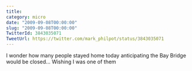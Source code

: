 ```yaml
---
title: 
category: micro
date: "2009-09-08T00:00:00"
slug: "2009-09-08T00:00:00"
TwitterId: 3843035071
TweetUrl: https://twitter.com/mark_philpot/status/3843035071
---
```


I wonder how many people stayed home today anticipating the Bay Bridge would be
closed... Wishing I was one of them
